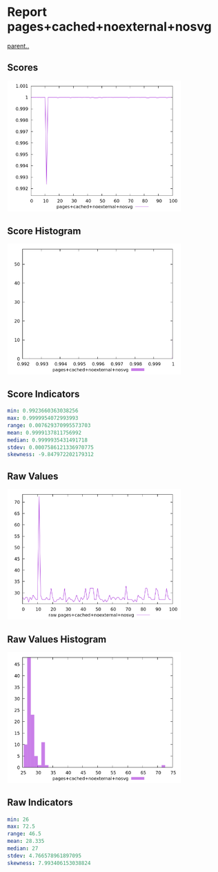 # Report pages+cached+noexternal+nosvg

[parent..](./..)  


## Scores

![score](./score.png)  

## Score Histogram

![hist](./hist.png)  

## Score Indicators

```yaml
min: 0.9923660363038256
max: 0.9999954072993993
range: 0.007629370995573703
mean: 0.9999137811756992
median: 0.9999935431491718
stdev: 0.0007586121336970775
skewness: -9.847972202179312

```

## Raw Values

![raw](./raw.png)  

## Raw Values Histogram

![raw hist](./raw_hist.png)  

## Raw Indicators

```yaml
min: 26
max: 72.5
range: 46.5
mean: 28.335
median: 27
stdev: 4.766578961897095
skewness: 7.993406153038824

```

<style>
  img {
    max-width: 80%;
  }
</style>
      
